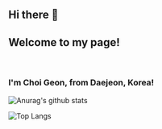 ## Hi there 👋

<h2>Welcome to my page!</h2><br>
<h3>I'm Choi Geon, from Daejeon, Korea!</h3>




![Anurag's github stats](https://github-readme-stats.vercel.app/api?username=pigking51&show_icons=true&theme=tokyonight)

![Top Langs](https://github-readme-stats.vercel.app/api/top-langs/?username=pigking51&layout=compact&theme=tokyonight)
